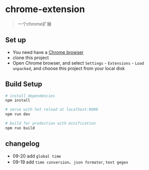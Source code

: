 # chrome-extension

> 一个chrome扩展

## Set up

- You need have a [Chrome browser](https://www.google.com/chrome/)
- clone this project
- Open Chrome browser, and select `Settings` - `Extensions` - `Load unpacked`, and choose this project from your local disk

## Build Setup

``` bash
# install dependencies
npm install

# serve with hot reload at localhost:8080
npm run dev

# build for production with minification
npm run build
```

## changelog

- 09-20 add `global time`
- 09-19 add `time conversion`、`json formater`, `text gegex`
